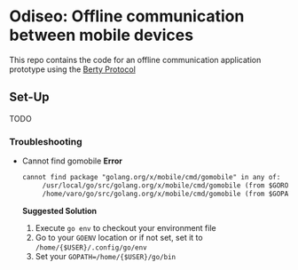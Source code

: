 # Odiseo: Offline communication between mobile devices

This repo contains the code for an offline communication application prototype using the [Berty Protocol](https://berty.tech)

## Set-Up

TODO

### Troubleshooting

- Cannot find gomobile
  **Error**

  ```txt
  cannot find package "golang.org/x/mobile/cmd/gomobile" in any of:
       /usr/local/go/src/golang.org/x/mobile/cmd/gomobile (from $GOROOT)
       /home/varo/go/src/golang.org/x/mobile/cmd/gomobile (from $GOPATH)
  ```

  **Suggested Solution**

  1. Execute `go env` to checkout your environment file
  2. Go to your `GOENV` location or if not set, set it to `/home/{$USER}/.config/go/env`
  3. Set your `GOPATH=/home/{$USER}/go/bin`
